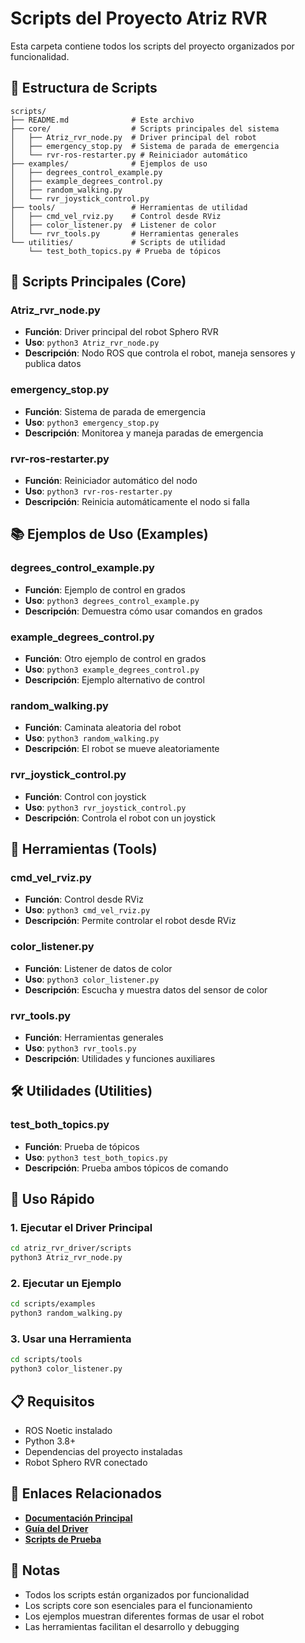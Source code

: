# Scripts del Proyecto Atriz RVR

Esta carpeta contiene todos los scripts del proyecto organizados por funcionalidad.

## 📁 Estructura de Scripts

```
scripts/
├── README.md              # Este archivo
├── core/                  # Scripts principales del sistema
│   ├── Atriz_rvr_node.py  # Driver principal del robot
│   ├── emergency_stop.py  # Sistema de parada de emergencia
│   └── rvr-ros-restarter.py # Reiniciador automático
├── examples/              # Ejemplos de uso
│   ├── degrees_control_example.py
│   ├── example_degrees_control.py
│   ├── random_walking.py
│   └── rvr_joystick_control.py
├── tools/                 # Herramientas de utilidad
│   ├── cmd_vel_rviz.py    # Control desde RViz
│   ├── color_listener.py  # Listener de color
│   └── rvr_tools.py       # Herramientas generales
└── utilities/             # Scripts de utilidad
    └── test_both_topics.py # Prueba de tópicos
```

## 🚀 Scripts Principales (Core)

### **Atriz_rvr_node.py**
- **Función**: Driver principal del robot Sphero RVR
- **Uso**: `python3 Atriz_rvr_node.py`
- **Descripción**: Nodo ROS que controla el robot, maneja sensores y publica datos

### **emergency_stop.py**
- **Función**: Sistema de parada de emergencia
- **Uso**: `python3 emergency_stop.py`
- **Descripción**: Monitorea y maneja paradas de emergencia

### **rvr-ros-restarter.py**
- **Función**: Reiniciador automático del nodo
- **Uso**: `python3 rvr-ros-restarter.py`
- **Descripción**: Reinicia automáticamente el nodo si falla

## 📚 Ejemplos de Uso (Examples)

### **degrees_control_example.py**
- **Función**: Ejemplo de control en grados
- **Uso**: `python3 degrees_control_example.py`
- **Descripción**: Demuestra cómo usar comandos en grados

### **example_degrees_control.py**
- **Función**: Otro ejemplo de control en grados
- **Uso**: `python3 example_degrees_control.py`
- **Descripción**: Ejemplo alternativo de control

### **random_walking.py**
- **Función**: Caminata aleatoria del robot
- **Uso**: `python3 random_walking.py`
- **Descripción**: El robot se mueve aleatoriamente

### **rvr_joystick_control.py**
- **Función**: Control con joystick
- **Uso**: `python3 rvr_joystick_control.py`
- **Descripción**: Controla el robot con un joystick

## 🔧 Herramientas (Tools)

### **cmd_vel_rviz.py**
- **Función**: Control desde RViz
- **Uso**: `python3 cmd_vel_rviz.py`
- **Descripción**: Permite controlar el robot desde RViz

### **color_listener.py**
- **Función**: Listener de datos de color
- **Uso**: `python3 color_listener.py`
- **Descripción**: Escucha y muestra datos del sensor de color

### **rvr_tools.py**
- **Función**: Herramientas generales
- **Uso**: `python3 rvr_tools.py`
- **Descripción**: Utilidades y funciones auxiliares

## 🛠️ Utilidades (Utilities)

### **test_both_topics.py**
- **Función**: Prueba de tópicos
- **Uso**: `python3 test_both_topics.py`
- **Descripción**: Prueba ambos tópicos de comando

## 🚀 Uso Rápido

### **1. Ejecutar el Driver Principal**
```bash
cd atriz_rvr_driver/scripts
python3 Atriz_rvr_node.py
```

### **2. Ejecutar un Ejemplo**
```bash
cd scripts/examples
python3 random_walking.py
```

### **3. Usar una Herramienta**
```bash
cd scripts/tools
python3 color_listener.py
```

## 📋 Requisitos

- ROS Noetic instalado
- Python 3.8+
- Dependencias del proyecto instaladas
- Robot Sphero RVR conectado

## 🔗 Enlaces Relacionados

- **[Documentación Principal](../docs/README.md)**
- **[Guía del Driver](../docs/driver/DRIVER_FUNCTIONALITY_GUIDE.md)**
- **[Scripts de Prueba](../testing_scripts/README.md)**

## 📝 Notas

- Todos los scripts están organizados por funcionalidad
- Los scripts core son esenciales para el funcionamiento
- Los ejemplos muestran diferentes formas de usar el robot
- Las herramientas facilitan el desarrollo y debugging
